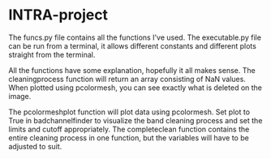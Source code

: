 # INTRA-project

The funcs.py file contains all the functions I've used.
The executable.py file can be run from a terminal, it allows different constants and different plots straight from the terminal.

All the functions have some explanation, hopefully it all makes sense. 
The cleaningprocess function will return an array consisting of NaN values. When plotted using pcolormesh, you can see exactly what is deleted on the image. 

The pcolormeshplot function will plot data using pcolormesh.
Set plot to True in badchannelfinder to visualize the band cleaning process and set the limits and cutoff appropriately.
The completeclean function contains the entire cleaning process in one function, but the variables will have to be adjusted to suit.
